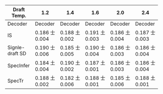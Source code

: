 | Draft Temp. | 1.2 | 1.4 | 1.6 | 2.0 | 2.4 |
| --- | --- | --- | --- | --- | --- |
| Decoder | Decoder | Decoder | Decoder | Decoder | Decoder |
| IS | 0.186 士 0.004 | 0.188 土 0.002 | 0.191 土 0.003 | 0.186 土 0.004 | 0.187 士 0.003 |
| Signle-draft SD | 0.190 士 0.006 | 0.185 士 0.005 | 0.190 士 0.004 | 0.186 士 0.003 | 0.186 士 0.004 |
| SpecInfer | 0.184 土 0.004 | 0.190 土 0.002 | 0.187 土 0.001 | 0.186 士 0.003 | 0.186 士 0.004 |
| SpecTr | 0.188 土 0.002 | 0.182 土 0.006 | 0.188 士 0.001 | 0.185 土 0.006 | 0.188 土 0.001 |
